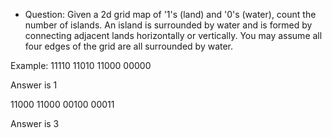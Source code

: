 * Question: 
Given a 2d grid map of '1's (land) and '0's (water), count the number of islands. An island is surrounded by water and is formed by connecting adjacent lands horizontally or vertically. You may assume all four edges of the grid are all surrounded by water.

Example:
11110
11010
11000
00000

Answer is 1

11000
11000
00100
00011

Answer is 3